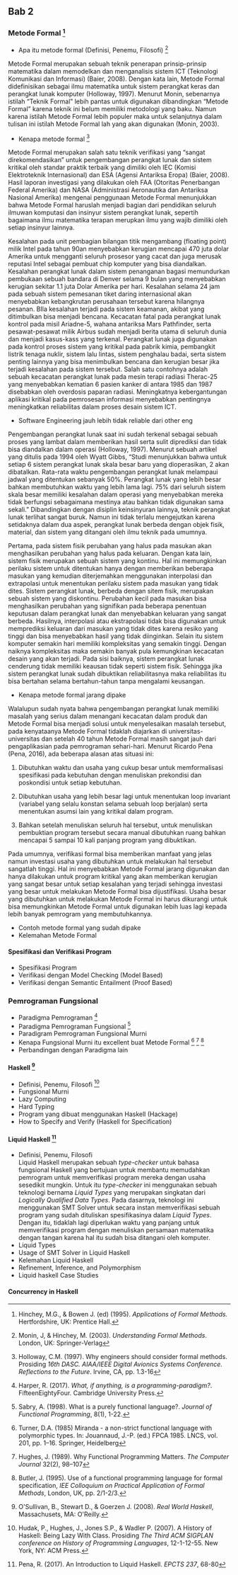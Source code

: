## Bab 2
 
### Metode Formal [^Hinchey1995]
* Apa itu metode formal (Definisi, Penemu, Filosofi) [^Monin2003]  

Metode Formal merupakan sebuah teknik penerapan prinsip-prinsip matematika
dalam memodelkan dan menganalisis sistem ICT (Teknologi Komunikasi dan
Informasi) (Baier, 2008). Dengan kata lain, Metode Formal didefinisikan sebagai
ilmu matematika untuk sistem perangkat keras dan perangkat lunak komputer
(Holloway, 1997). Menurut Monin, sebenarnya istilah “Teknik Formal” lebih
pantas untuk digunakan dibandingkan “Metode Formal” karena teknik ini belum
memiliki metodologi yang baku. Namun karena istilah Metode Formal lebih populer
maka untuk selanjutnya dalam tulisan ini istilah Metode Formal lah yang akan
digunakan (Monin, 2003).
* Kenapa metode formal [^Holloway1997]  

Metode Formal merupakan salah satu teknik verifikasi yang “sangat
direkomendasikan” untuk pengembangan perangkat lunak dan sistem kritikal oleh
standar praktik terbaik yang dimiliki oleh IEC (Komisi Elektroteknik
Internasional) dan ESA (Agensi Antariksa Eropa) (Baier, 2008). Hasil laporan
investigasi yang dilakukan oleh FAA (Otoritas Penerbangan Federal Amerika) dan
NASA (Administrasi Aeronautika dan Antariksa Nasional Amerika) mengenai
penggunaan Metode Formal menunjukkan bahwa Metode Formal haruslah menjadi
bagian dari pendidikan seluruh ilmuwan komputasi dan insinyur sistem perangkat
lunak, sepertih bagaimana ilmu matematika terapan merupkan ilmu yang wajib
dimiliki oleh setiap insinyur lainnya.

Kesalahan pada unit pembagian bilangan titik mengambang (floating point) milik
Intel pada tahun 90an menyebabkan kerugian mencapai 470 juta dolar Amerika
untuk mengganti seluruh prosesor yang cacat dan juga merusak reputasi Intel
sebagai pembuat chip komputer yang bisa diandalkan. Kesalahan perangkat lunak
dalam sistem penanganan bagasi memundurkan pembukaan sebuah bandara di Denver
selama 9 bulan yang menyebabkan kerugian sekitar 1.1 juta Dolar Amerika per
hari. Kesalahan selama 24 jam pada sebuah sistem pemesanan tiket daring
internasional akan menyebabkan kebangkrutan perusahaan tersebut karena
hilangnya pesanan. BIla kesalahan terjadi pada sistem keamanan, akibat yang
ditimbulkan bisa menjadi bencana. Kecacatan fatal pada perangkat lunak kontrol
pada misil Ariadne-5, wahana antariksa Mars Pathfinder, serta pesawat-pesawat
milik Airbus sudah menjadi berita utama di seluruh dunia dan menjadi kasus-kass
yang terkenal. Perangkat lunak juga digunakan pada kontrol proses sistem yang
kritikal pada pabrik kimia, pembangkit listrik tenaga nuklir, sistem lalu
lintas, sistem penghalau badai, serta sistem penting lainnya yang bisa
menimbulkan bencana dan kerugian besar jika terjadi kesalahan pada sistem
tersebut. Salah satu contohnya adalah sebuah kecacatan perangkat lunak pada
mesin terapi radiasi Therac-25 yang menyebabkan kematian 6 pasien kanker di
antara 1985 dan 1987 disebabkan oleh overdosis paparan radiasi. Meningkatnya
kebergantungan aplikasi kritikal pada pemrosesan informasi menyebabkan
pentingnya meningkatkan reliabilitas dalam proses desain sistem ICT.
* Software Engineering jauh lebih tidak reliable dari other eng  

Pengembangan perangkat lunak saat ini sudah terkenal sebagai sebuah proses
yang lambat dalam memberikan hasil serta sulit diprediksi dan tidak bisa
diandalkan dalam operasi (Holloway, 1997).  Menurut sebuah artikel yang ditulis
pada 1994 oleh Wyatt Gibbs, “Studi menunjukkan bahwa untuk setiap 6 sistem
perangkat lunak skala besar baru yang dioperasikan, 2 akan dibatalkan.
Rata-rata waktu pengembangan perangkat lunak melampaui jadwal yang ditentukan
sebanyak 50%. Perangkat lunak yang lebih besar bahkan membutuhkan waktu yang
lebih lama lagi. 75% dari seluruh sistem skala besar memiliki kesalahan dalam
operasi yang menyebabkan mereka tidak berfungsi sebagaimana mestinya atau
bahkan tidak digunakan sama sekali.”  Dibandingkan dengan disiplin keinsinyuran
lainnya, teknik perangkat lunak terlihat sangat buruk. Namun ini tidak terlalu
mengejutkan karena setidaknya dalam dua aspek, perangkat lunak berbeda dengan
objek fisik, material, dan sistem yang ditangani oleh ilmu teknik pada umumnya.

Pertama, pada sistem fisik perubahan yang halus pada masukan akan menghasilkan
perubahan yang halus pada keluaran. Dengan kata lain, sistem fisik merupakan
sebuah sistem yang kontinu. Hal ini memungkinkan perilaku sistem untuk
ditentukan hanya dengan memberikan beberapa masukan yang kemudian diterjemahkan
menggunakan interpolasi dan extrapolasi untuk menentukan perilaku sistem pada
masukan yang tidak dites. Sistem perangkat lunak, berbeda dengan sitem fisik,
merupakan sebuah sistem yang diskontinu. Perubahan kecil pada masukan bisa
menghasilkan perubahan yang signifikan pada beberapa penentuan keputusan dalam
perangkat lunak dan menyebabkan keluaran yang sangat berbeda. Hasilnya,
interpolasi atau ekstrapolasi tidak bisa digunakan untuk memprediksi keluaran
dari masukan yang tidak dites karena resiko yang tinggi dan bisa menyebabkan
hasil yang tidak diinginkan. Selain itu sistem komputer semakin hari memiliki
kompleksitas yang semakin tinggi. Dengan naiknya kompleksitas maka semakin
banyak pula kemungkinan kecacatan desain yang akan terjadi. Pada sisi baiknya,
sistem perangkat lunak cenderung tidak memiliki keausan tidak seperti sistem
fisik. Sehingga jika sistem perangkat lunak sudah dibuktikan reliabilitasnya
maka reliabilitas itu bisa bertahan selama bertahun-tahun tanpa mengalami
keusangan. 
* Kenapa metode formal jarang dipake  

Walalupun sudah nyata bahwa pengembangan perangkat lunak memiliki masalah yang
serius dalam menangani kecacatan dalam produk dan Metode Formal bisa menjadi
solusi untuk menyelesaikan masalah tersebut, pada kenyataanya Metode Formal
tidaklah diajarkan di universitas-universitas dan setelah 40 tahun Metode
Formal masih sangat jauh dari pengaplikasian pada pemrograman sehari-hari.
Menurut Ricardo Pena (Pena, 2016), ada beberapa alasan atas situasi ini:

1. Dibutuhkan waktu dan usaha yang cukup besar untuk memformalisasi
spesifikasi pada kebutuhan dengan menuliskan prekondisi dan poskondisi untuk
setiap kebutuhan.

2. Dibutuhkan usaha yang lebih besar lagi untuk menentukan loop invariant
(variabel yang selalu konstan selama sebuah loop berjalan) serta menentukan
asumsi lain yang kritikal dalam program.

3. Bahkan setelah menuliskan seluruh hal tersebut, untuk menuliskan pembuktian
program tersebut secara manual dibutuhkan ruang bahkan mencapai 5 sampai 10
kali panjang program yang dibuktikan.

Pada umumnya, verifikasi formal bisa memberikan manfaat yang jelas namun
investasi usaha yang dibutuhkan untuk melakukan hal tersebut sangatlah tinggi.
Hal ini menyebabkan Metode Formal jarang digunakan dan hanya dilakukan untuk
program kritikal yang akan memberikan kerugian yang sangat besar untuk setiap
kesalahan yang terjadi sehingga investasi yang besar untuk melakukan Metode
Formal bisa dijustifikasi. Usaha besar yang dibutuhkan untuk melakukan Metode
Formal ini harus dikurangi untuk bisa memungkinkan Metode Formal untuk
digunakan lebih luas lagi kepada lebih banyak pemrogram yang membutuhkannya.  
* Contoh metode formal yang sudah dipake
* Kelemahan Metode Formal

#### Spesifikasi dan Verifikasi Program
* Spesifikasi Program
* Verifikasi dengan Model Checking (Model Based)
* Verifikasi dengan Semantic Entailment (Proof Based)

### Pemrograman Fungsional
* Paradigma Pemrograman [^Harper2017]
* Paradigma Pemrograman Fungsional [^Sabry1998]
* Paradigram Pemrograman Fungsional Murni
* Kenapa Fungsional Murni itu excellent buat Metode Formal
[^Turner1985] [^Hughes1989] [^Butler1995]
* Perbandingan dengan Paradigma lain

#### Haskell [^O'Sullivan2008]
* Definisi, Penemu, Filosofi [^Hudak2007]
* Fungsional Murni
* Lazy Computing
* Hard Typing
* Program yang dibuat menggunakan Haskell (Hackage)
* How to Specify and Verify (Haskell for Specification)

#### Liquid Haskell [^Pena2017]
* Definisi, Penemu, Filosofi  
  Liquid Haskell merupakan sebuah _type-checker_ untuk bahasa 
  fungsional Haskell yang bertujuan untuk membantu memudahkan 
  pemrogram untuk memverifikasi program mereka dengan usaha 
  sesedikit mungkin. Untuk itu _type-checker_ ini menggunakan sebuah
  teknologi bernama _Liquid Types_ yang merupakan singkatan dari 
  _Logically Qualified Data Types_. Pada dasarnya, teknologi ini 
  menggunakan SMT Solver untuk secara instan memverifikasi sebuah 
  program yang sudah dituliskan spesifikasinya dalam _Liquid Types_.
  Dengan itu, tidaklah lagi diperlukan waktu yang panjang untuk 
  memverifikasi program dengan menuliskan persamaan matematika dengan
  tangan karena hal itu sudah bisa ditangani oleh komputer.
* Liquid Types
* Usage of SMT Solver in Liquid Haskell
* Kelemahan Liquid Haskell
* Refinement, Inference, and Polymorphism
* Liquid haskell Case Studies

#### Concurrency in Haskell

[^Hinchey1995]: Hinchey, M.G., & Bowen J. (ed) (1995). _Applications of 
  Formal Methods._ Hertfordshire, UK: Prentice Hall.
[^Huth2004]: Huth, M., & Ryan M. (2004). _Logic in Computer Science._ 
  New York, NY: Cambridge University Press
[^O'Sullivan2008]: O'Sullivan, B., Stewart D., & Goerzen J. (2008). 
  _Real World Haskell_, Massachusets, MA: O'Reilly.
[^Hudak2007]: Hudak, P., Hughes, J., Jones S.P., & Wadler P. (2007). 
  A History of Haskell: Being Lazy With Class. Prosiding _The Third 
  ACM SIGPLAN conference on History of Programming Languages_, 
  12-1-12-55. New York, NY: ACM Press.
[^Pena2017]: Pena, R. (2017). An Introduction to Liquid Haskell. 
  _EPCTS 237_, 68-80
[^Turner1985]: Turner, D.A. (1985) Miranda - a non-strict 
  functional language with polymorphic types. In: Jouannaud, J.-P. 
  (ed.) FPCA 1985. LNCS, vol. 201, pp. 1–16. Springer, Heidelberg
[^Hughes1989]: Hughes, J. (1989). Why Functional Programming Matters. 
  _The Computer Journal_ 32(2), 98–107 
[^Butler1995]: Butler, J. (1995). Use of a functional programming 
  language for formal specification, 
  _IEE Colloquium on Practical Application of Formal 
  Methods_, London, UK, pp. 2/1-2/3.
[^Sabry1998]: Sabry, A. (1998). What is a purely functional language?. 
  _Journal of Functional Programming_, 8(1), 1-22. 
[^Harper2017]: Harper, R. (2017). _What, if anything, is a
  programming-paradigm?_. FifteenEightyFour. Cambridge University Press.
[^Holloway1997]: Holloway, C.M. (1997). Why engineers should consider formal
  methods. Prosiding _16th DASC. AIAA/IEEE Digital Avionics Systems 
  Conference. Reflections to the Future_. Irvine, CA, pp. 1.3-16
[^Monin2003]: Monin, J, & Hinchey, M. (2003). _Understanding
  Formal Methods_. London, UK: Springer-Verlag
